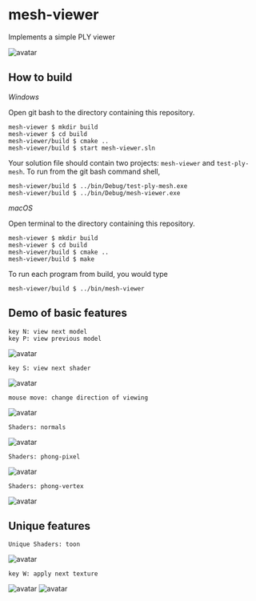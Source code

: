 # mesh-viewer

Implements a simple PLY viewer

![avatar](/arts/cow-toon.png)

## How to build

*Windows*

Open git bash to the directory containing this repository.

```
mesh-viewer $ mkdir build
mesh-viewer $ cd build
mesh-viewer/build $ cmake ..
mesh-viewer/build $ start mesh-viewer.sln
```

Your solution file should contain two projects: `mesh-viewer` and `test-ply-mesh`.
To run from the git bash command shell, 

```
mesh-viewer/build $ ../bin/Debug/test-ply-mesh.exe
mesh-viewer/build $ ../bin/Debug/mesh-viewer.exe
```

*macOS*

Open terminal to the directory containing this repository.

```
mesh-viewer $ mkdir build
mesh-viewer $ cd build
mesh-viewer/build $ cmake ..
mesh-viewer/build $ make
```

To run each program from build, you would type

```
mesh-viewer/build $ ../bin/mesh-viewer
```

## Demo of basic features

```
key N: view next model
key P: view previous model
```
![avatar](/arts/models.gif)

```
key S: view next shader
```
![avatar](/arts/shaders.gif)

```
mouse move: change direction of viewing

```
![avatar](/arts/directions.gif)

```
Shaders: normals
```
![avatar](/arts/normals.gif)
```
Shaders: phong-pixel
```
![avatar](/arts/phong-pixel.gif)

```
Shaders: phong-vertex
```
![avatar](/arts/phong-vertex.gif)

## Unique features 

```
Unique Shaders: toon
```
![avatar](/arts/cow-toon.gif)

```
key W: apply next texture
```
![avatar](/arts/textures.gif)
![avatar](/arts/apple.gif)
